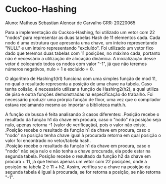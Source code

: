 # Cuckoo-Hashing
Aluno: Matheus Sebastian Alencar de Carvalho
GRR: 20220065

Para a implementação do Cuckoo-Hashing, foi utilizado um vetor com 22 "nodos" para representar as duas tabelas Hash de 11 elementos cada. Cada nodo é uma estrutura que apresenta uma chave, um inteiro representando "NULL" e um inteiro representando "excluído". Foi utilizado um vetor fixo dado que teremos duas tabelas com 11 posições, no máximo cada, portanto não é necessário a utilização de alocação dinâmica. A inicialização desse vetor é colocando todos os nodos com valor "-1", já que não teremos números negativos, nulo = 1 e excluido = 0.

O algoritmo de Hashing1(h1) funciona com uma simples função de mod 11, no qual o resultado representa a posição de uma chave na tabela. Caso tenha colisão, é necessário utilizar a função de Hashing2(h2), a qual utiliza de piso e outra funções demonstradas na especificação do trabalho. Foi necessário produzir uma prórpia função de floor, uma vez que o compilador estava reclamando mesmo ao importar a biblioteca math.h. 

A função de busca é feita analisando 3 casos diferentes:
  .Posição recebe o resultado da função h1 da chave em procura, caso o "nodo" na posição seja nulo, apenas retorna -1 (valor de verificação), pois o valor não existe. 
  .Posição recebe o resultado da função h1 da chave em procura, caso o "nodo" na posição tenha chave igual à procurada retorna em qual posição o valor foi encontrado no vetor/tabela hash.  
  .Posição recebe o resultado da função h1 da chave em procura, caso o "nodo" não seja nulo e não tenha a chave procurada, ela pode estar na segunda tabela. Posição recebe o resultado da função h2 da chave em procura + 11, já que temos apenas um vetor com 22 posições, onde a posição na tabela 2 é 11 + h2. Assim, verifica se a chave na posição da segunda tabela é igual à procurada, se for retorna a posição, se não retorna "-1".
  
  

